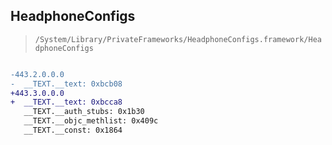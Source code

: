 ## HeadphoneConfigs

> `/System/Library/PrivateFrameworks/HeadphoneConfigs.framework/HeadphoneConfigs`

```diff

-443.2.0.0.0
-  __TEXT.__text: 0xbcb08
+443.3.0.0.0
+  __TEXT.__text: 0xbcca8
   __TEXT.__auth_stubs: 0x1b30
   __TEXT.__objc_methlist: 0x409c
   __TEXT.__const: 0x1864

```

